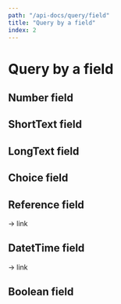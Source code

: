 ```yaml
---
path: "/api-docs/query/field"
title: "Query by a field"
index: 2
---
```


# Query by a field

## Number field

## ShortText field

## LongText field

## Choice field

## Reference field

-> link

## DatetTime field

-> link

## Boolean field